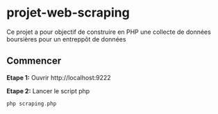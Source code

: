 # projet-web-scraping

Ce projet a pour objectif de construire en PHP une collecte de données boursières pour un entreppôt de données

## Commencer

**Etape 1:**
Ouvrir http://localhost:9222

**Etape 2:**
Lancer le script php
```php
php scraping.php
```
